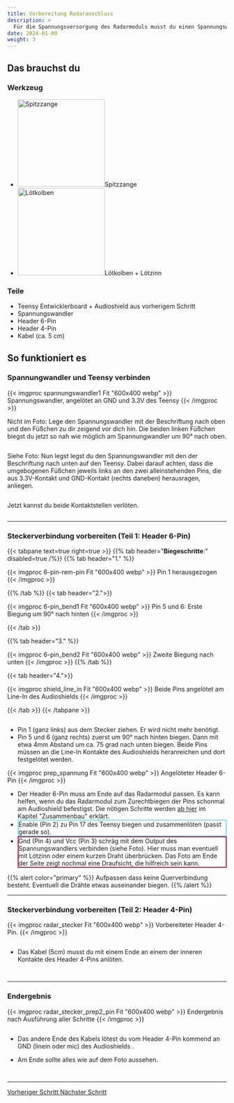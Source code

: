 ```yaml
---
title: Vorbereitung Radaranschluss
description: >
  Für die Spannungsversorgung des Radarmoduls musst du einen Spannungswandler einbauen. Außerdem musst du Anschlüsse für den Datenaustausch zwischen den Komponenten vorbereiten. 
date: 2024-01-09
weight: 3
---
```

## Das brauchst du

<div class="row">
    <div class="col-md-6">
       <h3>Werkzeug</h3>
       <ul>
       <li><img src="/icons/spitzzange.webp" alt="Spitzzange" width="200"/>Spitzzange</li>
       <li><img src="/icons/lötkolben.webp" alt="Lötkolben" width="200"/>Lötkolben + Lötzinn</li>
       </ul>
</div>
    <div class="col-md-6">
<h3>Teile</h3>
<ul>
       <li>Teensy Entwicklerboard + Audioshield aus vorherigem Schritt</li>
        <li>Spannungswandler</li>
        <li>Header 6-Pin</li>
        <li>Header 4-Pin</li>
        <li>Kabel (ca. 5 cm)</li>
       </ul> 
       </div>
</div>

## So funktioniert es 

<div class="row">

### Spannungwandler und Teensy verbinden
<div class="col-md-6">
       {{< imgproc spannungswandler1 Fit "600x400 webp" >}} Spannungswandler, angelötet an GND und 3.3V des Teensy {{< /imgproc >}}
</div>
    <div class="col-md-6" style="display: flex; flex-direction: column; justify-content: center;">

<p>Nicht im Foto: Lege den Spannungswandler mit der Beschriftung nach oben und den Füßchen zu dir zeigend vor dich hin. Die beiden linken Füßchen biegst du jetzt so nah wie möglich am Spannungwandler um 90° nach oben.</p>
<p>Siehe Foto: Nun legst legst du den Spannungswandler mit den der Beschriftung nach unten auf den Teensy. Dabei darauf achten, dass die umgebogenen Füßchen jeweils links an den zwei alleinstehenden Pins, die aus 3.3V-Kontakt und GND-Kontakt (rechts daneben) herausragen, anliegen.</p>
<p>Jetzt kannst du beide Kontaktstellen verlöten.</p>  
    </div>
</div>
<hr class="my-4"> <!-- Trennlinie -->




<div class="row">

### Steckerverbindung vorbereiten (Teil 1: Header 6-Pin)
<div class="col-md-6">


{{< tabpane text=true right=true >}}
  {{% tab header="**Biegeschritte**:" disabled=true /%}}
  {{% tab header="1." %}}
  
{{< imgproc 6-pin-rem-pin Fit "600x400 webp" >}} Pin 1 herausgezogen {{< /imgproc >}}

  {{% /tab %}}
  {{< tab header="2.">}}
    
{{< imgproc 6-pin_bend1 Fit "600x400 webp" >}} Pin 5 und 6: Erste Biegung um 90° nach hinten {{< /imgproc >}}

  {{< /tab >}}

  {{% tab header="3." %}}

{{< imgproc 6-pin_bend2 Fit "600x400 webp" >}} Zweite Biegung nach unten {{< /imgproc >}}
  {{% /tab %}}

  {{< tab header="4.">}}
    
{{< imgproc shield_line_in Fit "600x400 webp" >}} Beide Pins angelötet am Line-In des Audioshields {{< /imgproc >}}

  {{< /tab >}}
{{< /tabpane >}}

</div>
    <div class="col-md-6" style="display: flex; flex-direction: column; justify-content: center;">

- Pin 1 (ganz links) aus dem Stecker ziehen. Er wird nicht mehr benötigt.
- Pin 5 und 6 (ganz rechts) zuerst um 90° nach hinten biegen. Dann mit etwa 4mm Abstand um ca. 75 grad nach unten biegen. Beide Pins müssen an die Line-In Kontakte des Audioshields heranreichen und dort festgelötet werden. 

</div>
</div>
<div class="row">
<div class="col-md-6">
       {{< imgproc prep_spannung Fit "600x400 webp" >}} Angelöteter Header 6-Pin {{< /imgproc >}}
</div>
<div class="col-md-6" style="display: flex; flex-direction: column; justify-content: center;">

<ul>
<li>Der Header 6-Pin muss am Ende auf das Radarmodul passen. Es kann helfen, wenn du das Radarmodul zum Zurechtbiegen der Pins schonmal am Audioshield befestigst. Die nötigen Schritte werden <a href="/docs/bauanleitung/zusammenbau/#radarmodul-in-rahmen-stecken">ab hier</a> im Kapitel "Zusammenbau" erklärt.
<li style="border: 2px solid #7adef1ff"> Enable (Pin 2) zu Pin 17 des Teensy biegen und zusammenlöten (passt gerade so).</li>
<li style="border: 2px solid #a6113aff"> Gnd (Pin 4) und Vcc (Pin 3) schräg mit dem Output des Spannungswandlers verbinden (siehe Foto). Hier muss man eventuell mit Lötzinn oder einem kurzen Draht überbrücken. Das Foto am Ende der Seite zeigt nochmal eine Draufsicht, die hilfreich sein kann.</li>
</ul>
{{% alert color="primary" %}}
Aufpassen dass keine Querverbindung besteht. Eventuell die Drähte etwas auseinander biegen.
{{% /alert %}}

</div>
</div>
<div class="row">

</div>
<hr class="my-4"> <!-- Trennlinie -->

<div class="row">

### Steckerverbindung vorbereiten (Teil 2: Header 4-Pin)
<div class="col-md-6">
       {{< imgproc radar_stecker Fit "600x400 webp" >}} Vorbereiteter Header 4-Pin. {{< /imgproc >}}
</div>
    <div class="col-md-6" style="display: flex; flex-direction: column; justify-content: center;">

 - Das Kabel (5cm) musst du mit einem Ende an einem der inneren Kontakte des Header 4-Pins anlöten.

     </div>
</div>
<hr class="my-4"> <!-- Trennlinie -->
<div class="row">

### Endergebnis
<div class="col-md-6">
       {{< imgproc radar_stecker_prep2_pin Fit "600x400 webp" >}} Endergebnis nach Ausführung aller Schritte {{< /imgproc >}}
</div>
    <div class="col-md-6" style="display: flex; flex-direction: column; justify-content: center;">

- Das andere Ende des Kabels lötest du vom Header 4-Pin kommend an GND (linein oder mic) des Audioshields .
- Am Ende sollte alles wie auf dem Foto aussehen. 

    </div>
</div>
<hr class="my-4"> <!-- Trennlinie -->

<div class="d-flex justify-content-between">
  <a class="btn btn-sm btn-primary me-3 mb-4" href="../vorbereitung-radaranschluss">
<i class="fas fa-arrow-alt-circle-left me-2"></i> Vorheriger Schritt 
  </a>
  <a class="btn btn-sm btn-primary mb-4" href="../../zusammenbau/">
    Nächster Schritt <i class="fas fa-arrow-alt-circle-right ms-2"></i>
  </a>
</div>